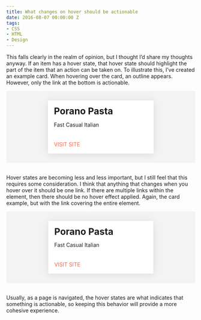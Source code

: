 ```yaml
---
title: What changes on hover should be actionable
date: 2016-08-07 00:00:00 Z
tags:
- CSS
- HTML
- Design
---
```


This falls clearly in the realm of opinion, but I thought I’d share my thoughts anyway. If an item has a hover state, that hover state should highlight the part of the item that an action can be taken on. To illustrate this, I’ve created an example card. When hovering over the card, an outline appears. However, only the link at the bottom is actionable.

<div class="card-container">
  <div class="card">
    <h1>Porano Pasta</h1>
    <p>Fast Casual Italian</p>
    <a href="http://poranopasta.com">Visit Site</a>
  </div>
</div>

Hover states are becoming less and less important, but I still feel that this requires some consideration. I think that anything that changes when you hover over it should be one link. If there are multiple links within the element, then there should be no hover effect applied. Again, the card example, but with the link covering the entire element.

<div class="card-container">
  <a href="http://poranopasta.com">
    <div class="card">
      <h1>Porano Pasta</h1>
      <p>Fast Casual Italian</p>
      <p class="action">Visit Site</p>
    </div>
  </a>
</div>

Usually, as a page is navigated, the hover states are what indicates that something is actionable, so keeping this behavior will provide a more cohesive experience.

<style>.card-container {
  background: #f3f3f3;
  padding: 25px;
  margin-bottom: 30px;
}

.card {
  margin: 0 auto;
  max-width: 250px;
  padding: 15px;
  transition: 0.2s;
  background: #fff;
  border-radius: 3px;
  box-shadow: 0 2px 20px 0 rgba(0, 0, 0, 0.1);
  border: 1px solid transparent;
}

.card:hover {
  border: 1px solid tomato;
}

.card h1 {
  margin: 0 0 15px;
  font-size: 1.75em;
  line-height: 1;
}

.card p {
  margin: 0 0 35px;
  font-size: 1em;
}

.card a,
.card .action {
  color: tomato;
  text-decoration: none;
  text-transform: uppercase;
  font-size: 14px;
  margin: 0;
  border: 0;
}

.card-container > a {
  display: block;
  margin: 0 auto;
  max-width: 280px;
  border: 0;
  color: #1D1D1D;
  text-decoration: none;
}

.card-container > a:hover {
  text-decoration: none;
}</style>